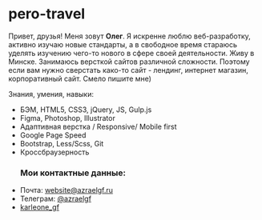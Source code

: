 ﻿# pero-travel
Привет, друзья!
Меня зовут <b>Олег</b>.
Я искренне люблю веб-разработку, активно изучаю новые стандарты, а в свободное время стараюсь уделять изучению чего-то нового в сфере своей деятельности.
Живу в Минске. Занимаюсь версткой сайтов различной сложности. Поэтому если вам нужно сверстать како-то сайт - лендинг, интернет магазин, корпоративный сайт. Смело пишите мне)

 Знания, умения, навыки:
+ БЭМ, HTML5, CSS3, jQuery, JS, Gulp.js
+ Figma, Photoshop, ﻿Illustrator
+ Адаптивная верстка / Responsive/ Mobile first
+ Google Page Speed
+ Bootstrap, Less/Scss, Git
+ Кроссбраузерность

<ul><h3>Мои контактные данные:</h3>
  <li>Почта: <a href="mailto:aleh.antukh@gmail.com">website@azraelgf.ru</a></li>
  <li>Телеграм: <a href="https://t.me/azraelgf" target="_blank">@azraelgf</a></li>
  <li><a href="https://join.skype.com/invite/bJfs8iKJdib4" target="_blank">karleone_gf</a></li>
